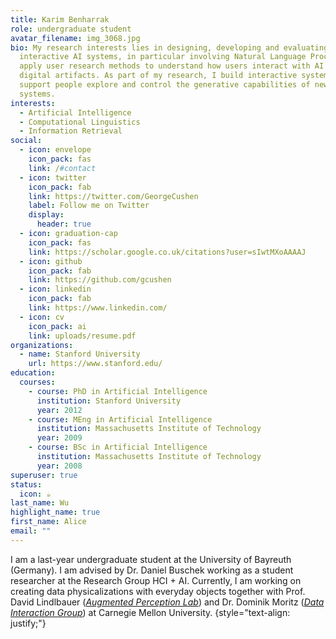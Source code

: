 ```yaml
---
title: Karim Benharrak
role: undergraduate student
avatar_filename: img_3068.jpg
bio: My research interests lies in designing, developing and evaluating
  interactive AI systems, in particular involving Natural Language Processing. I
  apply user research methods to understand how users interact with AI to create
  digital artifacts. As part of my research, I build interactive systems to
  support people explore and control the generative capabilities of new AI
  systems.
interests:
  - Artificial Intelligence
  - Computational Linguistics
  - Information Retrieval
social:
  - icon: envelope
    icon_pack: fas
    link: /#contact
  - icon: twitter
    icon_pack: fab
    link: https://twitter.com/GeorgeCushen
    label: Follow me on Twitter
    display:
      header: true
  - icon: graduation-cap
    icon_pack: fas
    link: https://scholar.google.co.uk/citations?user=sIwtMXoAAAAJ
  - icon: github
    icon_pack: fab
    link: https://github.com/gcushen
  - icon: linkedin
    icon_pack: fab
    link: https://www.linkedin.com/
  - icon: cv
    icon_pack: ai
    link: uploads/resume.pdf
organizations:
  - name: Stanford University
    url: https://www.stanford.edu/
education:
  courses:
    - course: PhD in Artificial Intelligence
      institution: Stanford University
      year: 2012
    - course: MEng in Artificial Intelligence
      institution: Massachusetts Institute of Technology
      year: 2009
    - course: BSc in Artificial Intelligence
      institution: Massachusetts Institute of Technology
      year: 2008
superuser: true
status:
  icon: ☕️
last_name: Wu
highlight_name: true
first_name: Alice
email: ""
---
```

I am a last-year undergraduate student at the University of Bayreuth (Germany). I am advised by Dr. Daniel Buschek working as a student researcher at the Research Group HCI + AI. Currently, I am working on creating data physicalizations with everyday objects together with Prof. David Lindlbauer (*[Augmented Perception Lab](https://augmented-perception.org/)*) and Dr. Dominik Moritz (*[Data Interaction Group](https://dig.cmu.edu/)*) at Carnegie Mellon University.
{style="text-align: justify;"}